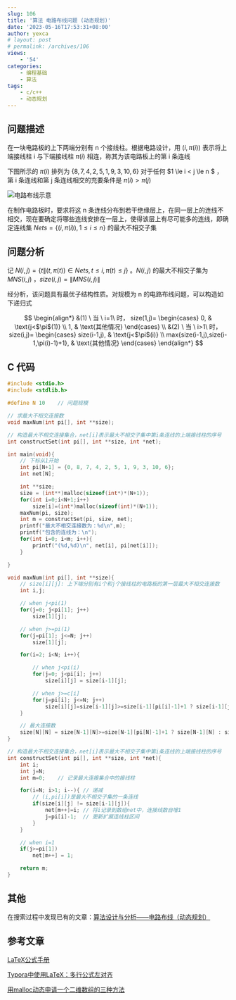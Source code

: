 ```yaml
---
slug: 106
title: '算法 电路布线问题 (动态规划)'
date: '2023-05-16T17:53:31+08:00'
author: yexca
# layout: post
# permalink: /archives/106
views:
    - '54'
categories:
    - 编程基础
    - 算法
tags:
    - c/c++
    - 动态规划
---
```


## 问题描述

在一块电路板的上下两端分别有 n 个接线柱。根据电路设计，用 $(i, \pi(i))$ 表示将上端接线柱 i 与下端接线柱 $\pi(i)$ 相连，称其为该电路板上的第 i 条连线

下图所示的 $\pi(i)$ 排列为 $\{8, 7, 4, 2, 5, 1, 9, 3, 10, 6\}$ 对于任何 $1 \le i < j \le n $ ，第 i 条连线和第 j 条连线相交的充要条件是 $\pi(i)>\pi(j)$

![电路布线示意](https://cdn.statically.io/gh/yexca/picx-images-hosting@master/2023/05-算法/电路布线示意.181oigem3xa8.webp)

在制作电路板时，要求将这 n 条连线分布到若干绝缘层上，在同一层上的连线不相交，现在要确定将哪些连线安排在一层上，使得该层上有尽可能多的连线，即确定连线集 $Nets=\{ (i,\pi(i)),1\le i\le n \}$ 的最大不相交子集

## 问题分析

记 $N(i,j)=\{ t\|(t,\pi(t))\in Nets, t\le i, \pi(t) \le j \}$ 。$N(i,j)$ 的最大不相交子集为 $MNS(i,j)$ ，$size(i,j)=\|MNS(i,j)\|$

经分析，该问题具有最优子结构性质。对规模为 n 的电路布线问题，可以构造如下递归式

$$
\begin{align*}
&(1) \ 当 \ i=1\ 时，
size(1,j)= \begin{cases}
0, & \text{j<$\pi$(1)} \\
1, & \text{其他情况}
\end{cases}
\\
&(2) \ 当 \ i>1\ 时，
size(i,j)= \begin{cases}
size(i-1,j), & \text{j<$\pi$(i)} \\
max{size(i-1,j),size(i-1,\pi(i)-1)+1}, & \text{其他情况}
\end{cases}
\end{align*}
$$

## C 代码

```c
#include <stdio.h>
#include <stdlib.h>

#define N 10    // 问题规模

// 求最大不相交连接数
void maxNum(int pi[], int **size);

// 构造最大不相交连接集合，net[i]表示最大不相交子集中第i条连线的上端接线柱的序号
int constructSet(int pi[], int **size, int *net);

int main(void){
    // 下标从1开始
    int pi[N+1] = {0, 8, 7, 4, 2, 5, 1, 9, 3, 10, 6};
    int net[N];

    int **size;
    size = (int**)malloc(sizeof(int*)*(N+1));
    for(int i=0;i<N+1;i++)
        size[i]=(int*)malloc(sizeof(int)*(N+1));
    maxNum(pi, size);
    int m = constructSet(pi, size, net);   
    printf("最大不相交连接数为：%d\n",m);
    printf("包含的连线为：\n");
    for(int i=0; i<m; i++){
        printf("(%d,%d)\n", net[i], pi[net[i]]);
    }

}

void maxNum(int pi[], int **size){
    // size[i][j]: 上下端分别有i个和j个接线柱的电路板的第一层最大不相交连接数
    int i,j;

    // when j<pi(1)
    for(j=0; j<pi[1]; j++)
        size[1][j];

    // when j>=pi(1)
    for(j=pi[1]; j<=N; j++)
        size[1][j];

    for(i=2; i<N; i++){

        // when j<pi(i)
        for(j=0; j<pi[i]; j++)
            size[i][j] = size[i-1][j];   

        // when j>=c[i]
        for(j=pi[i]; j<=N; j++)
            size[i][j]=size[i-1][j]>=size[i-1][pi[i]-1]+1 ? size[i-1][j] : size[i-1][pi[i]-1]+1;
    }

    // 最大连接数
    size[N][N] = size[N-1][N]>=size[N-1][pi[N]-1]+1 ? size[N-1][N] : size[N-1][pi[N]-1]+1;
}

// 构造最大不相交连接集合，net[i]表示最大不相交子集中第i条连线的上端接线柱的序号
int constructSet(int pi[], int **size, int *net){
    int i;
    int j=N;
    int m=0;    // 记录最大连接集合中的接线柱

    for(i=N; i>1; i--){ // 递减
        // (i,pi[i])是最大不相交子集的一条连线
        if(size[i][j] != size[i-1][j]){
            net[m++]=i; // 将i记录到数组net中，连接线数自增1
            j=pi[i]-1;  // 更新扩展连线柱区间
        }
    }

    // when i=1
    if(j>=pi[1])
        net[m++] = 1;

    return m;
}
```

## 其他

在搜索过程中发现已有的文章：[算法设计与分析——电路布线（动态规划）](https://www.cnblogs.com/wkfvawl/p/11660698.html)

## 参考文章

[LaTeX公式手册](https://www.cnblogs.com/1024th/p/11623258.html)

[Typora中使用LaTeX：多行公式左对齐](https://blog.csdn.net/L_Chee/article/details/108831313)

[用malloc动态申请一个二维数组的三种方法](https://blog.csdn.net/fengxinlinux/article/details/51541003)
